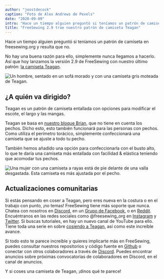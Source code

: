 ```yaml
---
author: "joostdecock"
caption: "Foto de Alex Andrews de Pexels"
date: "2020-09-09"
intro: "Hace un tiempo alguien preguntó si teníamos un patrón de camiseta en freesewing.org y resulta que no."
title: "FreeSewing 2.9 trae nuestro patrón de camiseta Teagan"
---
```


Hace un tiempo alguien preguntó si teníamos un patrón de camiseta en freesewing.org y resulta que no.

No hay una buena razón para ello, simplemente nunca llegamos a hacerlo. Así que hoy lanzamos la versión 2.9 de FreeSewing con nuestro último patrón: [la camiseta Teagan](/designs/teagan/).

![Un hombre, sentado en un sofá morado y con una camiseta gris moteada de Teagan.](https://posts.freesewing.org/uploads/teagan1_2904162431.jpg)

## ¿A quién va dirigido?

Teagan es un patrón de camiseta entallada con opciones para modificar el escote, el largo y las mangas.

Teagan se basa en [nuestro bloque Brian](/designs/brian/), que no tiene en cuenta los pechos. Dicho esto, esto también funcionará para las personas con pechos. Como utiliza el perímetro torácico, simplemente confeccionará una camiseta que se ajuste a todo tu pecho.

También hemos añadido una opción para confeccionarla con el busto alto, lo que te daría una camiseta más entallada con facilidad & elástica teniendo que acomodar tus pechos.

![Una mujer con una camiseta a rayas está de pie delante de una valla desgastada. Esta camiseta es más ajustada por el pecho.](https://posts.freesewing.org/uploads/teagan3_8ff8115d75.jpg)

## Actualizaciones comunitarias

Si estás pensando en coser a Teagan, pero eres nueva en la costura o en el trabajo con punto, ¡no temas! FreeSewing tiene más soporte que nunca. Chatea con nosotros en [Discord](https://discord.freesewing.org/), en un [Grupo de Facebook](https://www.facebook.com/groups/627769821272714), o en [Reddit](https://www.reddit.com/r/freesewing/). Encuéntranos en las redes sociales como @freesewing_org en [Instagram](https://www.instagram.com/freesewing_org/) y [Twitter](https://twitter.com/freesewing_org). Si buscas tutoriales, en hay un nuevo canal de YouTube [](https://www.youtube.com/channel/UCLAyxEL72gHvuKBpa-GmCvQ) para ello. Tiene toda una serie en sobre [cosiendo a Teagan](https://www.youtube.com/playlist?list=PLY9EmRuXR20Y7FonIHD6mX9yIpFh_emX1), así como este increíble avance.

<YouTube id='3UGJSNxNe8I' />

Si todo esto te parece increíble y quieres implicarte más en FreeSewing, puedes consultar nuestros repositorios y código fuente en [Github](https://github.com/freesewing/) o conectar con otros colaboradores a través de [Discord](https://discord.freesewing.org/). Puedes encontrar anuncios sobre próximas convocatorias de colaboradores en Discord, en el canal de anuncios.

Y si coses una camiseta de Teagan, ¡dinos qué te parece!

